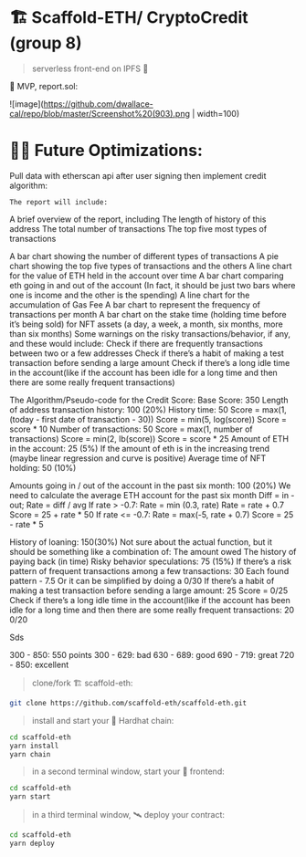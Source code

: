 # 🏗 Scaffold-ETH/ CryptoCredit (group 8)

> serverless front-end on IPFS 🚀

🧪 MVP, report.sol:

![image](https://github.com/dwallace-cal/repo/blob/master/Screenshot%20(903).png | width=100)


# 🏄‍♂️ Future Optimizations:
Pull data with etherscan api after user signing then implement credit algorithm:

    The report will include:
A brief overview of the report, including 
The length of history of this address
The total number of transactions
The top five most types of transactions

A bar chart showing the number of different types of transactions
A pie chart showing the top five types of transactions and the others
A line chart for the value of ETH held in the account over time
A bar chart comparing eth going in and out of the account (In fact, it should be just two bars where one is income and the other is the spending)
A line chart for the accumulation of Gas Fee
A bar chart to represent the frequency of transactions per month
A bar chart on the stake time (holding time before it’s being sold) for NFT assets (a day, a week, a month, six months, more than six months)
Some warnings on the risky transactions/behavior, if any, and these would include:
Check if there are frequently transactions between two or a few addresses
Check if there’s a habit of making a test transaction before sending a large amount 
Check if there’s a long idle time in the account(like if the account has been idle for a long time and then there are some really frequent transactions)

The Algorithm/Pseudo-code for the Credit Score:
Base Score: 350
Length of address transaction history: 100 (20%)
History time: 50 
Score = max(1,  (today - first date of transaction - 30))
Score = min(5, log(score))
Score = score * 10
Number of transactions: 50 
Score = max(1, number of transactions)
Score = min(2, lb(score))
Score = score * 25
Amount of ETH in the account: 25 (5%)
If the amount of eth is in the increasing trend (maybe linear regression and curve is positive)
Average time of NFT holding: 50 (10%)


Amounts going in / out of the account in the past six month: 100 (20%)
We need to calculate the average ETH account for the past six month
Diff = in - out;
Rate = diff / avg
If rate > -0.7:
Rate = min (0.3, rate)
Rate = rate + 0.7
Score = 25 + rate * 50
If rate <= -0.7:
Rate = max(-5, rate + 0.7)
Score = 25 - rate * 5


History of loaning: 150(30%)
Not sure about the actual function, but it should be something like a combination of:
The amount owed
The history of paying back (in time)
Risky behavior speculations: 75 (15%)
If there’s a risk pattern of frequent transactions among a few transactions: 30
Each found pattern - 7.5
Or it can be simplified by doing a 0/30
If there’s a habit of making a test transaction before sending a large amount: 25
Score = 0/25
Check if there’s a long idle time in the account(like if the account has been idle for a long time and then there are some really frequent transactions: 20
0/20


Sds

300 - 850: 550 points
300 - 629: bad
630 - 689: good
690 - 719: great
720 - 850: excellent






> clone/fork 🏗 scaffold-eth:

```bash
git clone https://github.com/scaffold-eth/scaffold-eth.git
```

> install and start your 👷‍ Hardhat chain:

```bash
cd scaffold-eth
yarn install
yarn chain
```

> in a second terminal window, start your 📱 frontend:

```bash
cd scaffold-eth
yarn start
```

> in a third terminal window, 🛰 deploy your contract:

```bash
cd scaffold-eth
yarn deploy
```


